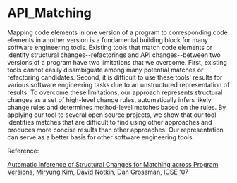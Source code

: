 # API_Matching

Mapping code elements in one version of a program to corresponding code elements in another version is a fundamental building block for many software engineering tools. Existing tools that match code elements or identify structural changes--refactorings and API changes--between two versions of a program have two limitations that we overcome. First, existing tools cannot easily disambiguate among many potential matches or refactoring candidates. Second, it is difficult to use these tools' results for various software engineering tasks due to an unstructured representation of results. To overcome these limitations, our approach represents structural changes as a set of high-level change rules, automatically infers likely change rules and determines method-level matches based on the rules. By applying our tool to several open source projects, we show that our tool identifies matches that are difficult to find using other approaches and produces more concise results than other approaches. Our representation can serve as a better basis for other software engineering tools.

Reference:

[Automatic Inference of Structural Changes for Matching across Program Versions, Miryung Kim, David Notkin, Dan Grossman, ICSE '07](http://web.cs.ucla.edu/~miryung/Publications/icse07-apirule.pdf)
